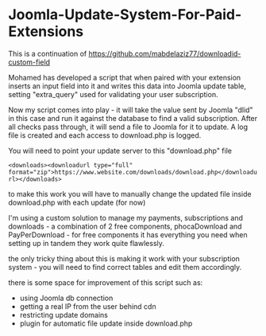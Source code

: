# Joomla-Update-System-For-Paid-Extensions

This is a continuation of https://github.com/mabdelaziz77/downloadid-custom-field

Mohamed has developed a script that when paired with your extension inserts an input field into it and writes this data into Joomla update table, setting "extra_query" used for validating your user subscription.

Now my script comes into play - it will take the value sent by Joomla "dlid" in this case and run it against the database to find a valid subscription.
After all checks pass through, it will send a file to Joomla for it to update.
A log file is created and each access to download.php is logged.


You will need to point your update server to this "download.php" file

`<downloads><downloadurl type="full" format="zip">https://www.website.com/downloads/download.php</downloadurl></downloads>`


to make this work you will have to manually change the updated file inside download.php with each update (for now)

I'm using a custom solution to manage my payments, subscriptions and downloads - a combination of 2 free components, phocaDownload and PayPerDownload - for free components it has everything you need when setting up in tandem they work quite flawlessly.

the only tricky thing about this is making it work with your subscription system - you will need to find correct tables and edit them accordingly.


there is some space for improvement of this script such as: 
- using Joomla db connection
- getting a real IP from the user behind cdn
- restricting update domains
- plugin for automatic file update inside download.php
